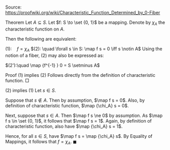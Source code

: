 # 

Source: https://proofwiki.org/wiki/Characteristic_Function_Determined_by_0-Fiber



Theorem
Let $A \subseteq S$.
Let $f: S \to \set {0, 1}$ be a mapping.
Denote by $\chi_A$ the characteristic function on $A$.

Then the following are equivalent:

$(1): \quad f = \chi_A$
$(2): \quad \forall s \in S: \map f s = 0 \iff s \notin A$
Using the notion of a fiber, $(2)$ may also be expressed as:

$(2'):\quad \map {f^{-1} } 0 = S \setminus A$


Proof
$(1)$ implies $(2)$
Follows directly from the definition of characteristic function.
$\Box$


$(2)$ implies $(1)$
Let $s \in S$.

Suppose that $s \notin A$.
Then by assumption, $\map f s = 0$.
Also, by definition of characteristic function, $\map {\chi_A} s = 0$.

Next, suppose that $s \in A$.
Then $\map f s \ne 0$ by assumption.
As $\map f s \in \set {0, 1}$, it follows that $\map f s = 1$.
Again, by definition of characteristic function, also have $\map {\chi_A} s = 1$.

Hence, for all $s \in S$, have $\map f s = \map {\chi_A} s$.
By Equality of Mappings, it follows that $f = \chi_A$.
$\blacksquare$





